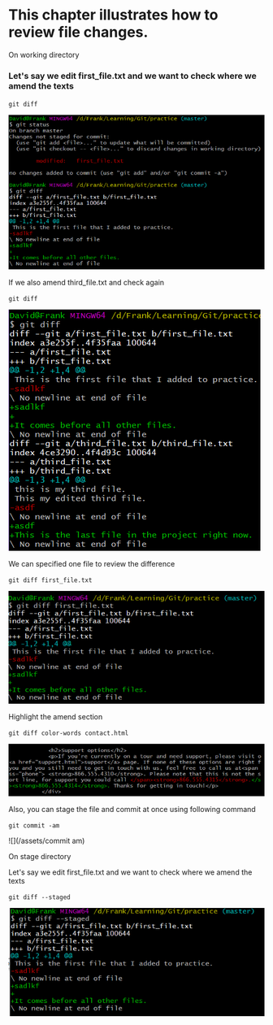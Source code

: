 # This chapter illustrates how to review file changes.

On working directory

### Let's say we edit first\_file.txt and we want to check where we amend the texts

`git diff`

![](/assets/gitDiff)

If we also amend third\_file.txt and check again

`git diff`

![](/assets/gitDiffAll)

We can specified one file to review the difference

`git diff first_file.txt`

![](/assets/gitDiffOneFile)

Highlight the amend section

`git diff color-words contact.html`

![](/assets/hightlint.png)

Also, you can stage the file and commit at once using following command

`git commit -am`

![](/assets/commit am)

On stage directory

Let's say we edit first\_file.txt and we want to check where we amend the texts

`git diff --staged`

![](/assets/gitDiffStaged)




